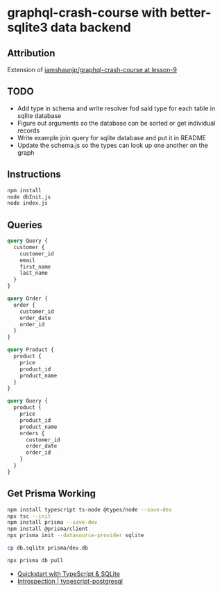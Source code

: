 # graphql-crash-course with better-sqlite3 data backend

## Attribution

Extension of [iamshaunjp/graphql-crash-course at lesson-9](https://github.com/iamshaunjp/graphql-crash-course/tree/lesson-9)

## TODO

* Add type in schema and write resolver fod said type for each table in sqlite database
* Figure out arguments so the database can be sorted or get individual records
* Write example join query for sqlite database and put it in README
* Update the schema.js so the types can look up one another on the graph

## Instructions

``` bash
npm install
node dbInit.js
node index.js
```

## Queries

``` graphql
query Query {
  customer {
    customer_id
    email
    first_name
    last_name
  }
}
```

``` graphql
query Order {
  order {
    customer_id
    order_date
    order_id
  }
}
```

``` graphql
query Product {
  product {
    price
    product_id
    product_name
  }
}
```

``` graphql
query Query {
  product {
    price
    product_id
    product_name
    orders {
      customer_id
      order_date
      order_id
    }
  }
}
```

## Get Prisma Working

``` bash
npm install typescript ts-node @types/node --save-dev
npx tsc --init
npm install prisma --save-dev
npm install @prisma/client
npx prisma init --datasource-provider sqlite

cp db.sqlite prisma/dev.db

npx prisma db pull
```

* [Quickstart with TypeScript & SQLite](https://www.prisma.io/docs/getting-started/quickstart)
* [Introspection | typescript-postgresql](https://www.prisma.io/docs/getting-started/setup-prisma/add-to-existing-project/relational-databases/introspection-typescript-postgresql)